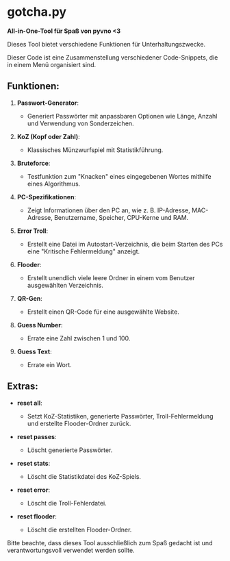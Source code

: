 # gotcha.py

**All-in-One-Tool für Spaß von pyvno <3**

Dieses Tool bietet verschiedene Funktionen für Unterhaltungszwecke.

Dieser Code ist eine Zusammenstellung verschiedener Code-Snippets, die in einem Menü organisiert sind.

## Funktionen:

1. **Passwort-Generator**:
   - Generiert Passwörter mit anpassbaren Optionen wie Länge, Anzahl und Verwendung von Sonderzeichen.

2. **KoZ (Kopf oder Zahl)**:
   - Klassisches Münzwurfspiel mit Statistikführung.

3. **Bruteforce**:
   - Testfunktion zum "Knacken" eines eingegebenen Wortes mithilfe eines Algorithmus.

4. **PC-Spezifikationen**:
   - Zeigt Informationen über den PC an, wie z. B. IP-Adresse, MAC-Adresse, Benutzername, Speicher, CPU-Kerne und RAM.

5. **Error Troll**:
   - Erstellt eine Datei im Autostart-Verzeichnis, die beim Starten des PCs eine "Kritische Fehlermeldung" anzeigt.

6. **Flooder**:
   - Erstellt unendlich viele leere Ordner in einem vom Benutzer ausgewählten Verzeichnis.

7. **QR-Gen**:
   - Erstellt einen QR-Code für eine ausgewählte Website.

8. **Guess Number**:
   - Errate eine Zahl zwischen 1 und 100.

9. **Guess Text**:
   - Errate ein Wort.

## Extras:

- **reset all**:
  - Setzt KoZ-Statistiken, generierte Passwörter, Troll-Fehlermeldung und erstellte Flooder-Ordner zurück.

- **reset passes**:
  - Löscht generierte Passwörter.

- **reset stats**:
  - Löscht die Statistikdatei des KoZ-Spiels.

- **reset error**:
  - Löscht die Troll-Fehlerdatei.

- **reset flooder**:
  - Löscht die erstellten Flooder-Ordner.

Bitte beachte, dass dieses Tool ausschließlich zum Spaß gedacht ist und verantwortungsvoll verwendet werden sollte.
